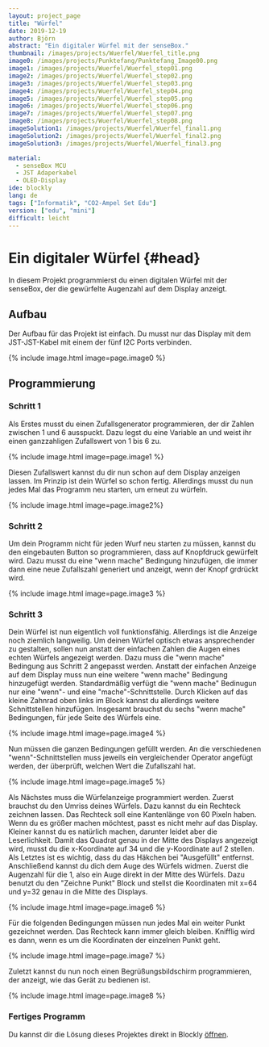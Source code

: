 ```yaml
---
layout: project_page
title: "Würfel"
date: 2019-12-19
author: Björn
abstract: "Ein digitaler Würfel mit der senseBox."
thumbnail: /images/projects/Wuerfel/Wuerfel_title.png
image0: /images/projects/Punktefang/Punktefang_Image00.png
image1: /images/projects/Wuerfel/Wuerfel_step01.png
image2: /images/projects/Wuerfel/Wuerfel_step02.png
image3: /images/projects/Wuerfel/Wuerfel_step03.png
image4: /images/projects/Wuerfel/Wuerfel_step04.png
image5: /images/projects/Wuerfel/Wuerfel_step05.png
image6: /images/projects/Wuerfel/Wuerfel_step06.png
image7: /images/projects/Wuerfel/Wuerfel_step07.png
image8: /images/projects/Wuerfel/Wuerfel_step08.png
imageSolution1: /images/projects/Wuerfel/Wuerfel_final1.png
imageSolution2: /images/projects/Wuerfel/Wuerfel_final2.png
imageSolution3: /images/projects/Wuerfel/Wuerfel_final3.png

material:
  - senseBox MCU
  - JST Adaperkabel
  - OLED-Display
ide: blockly
lang: de
tags: ["Informatik", "CO2-Ampel Set Edu"]
version: ["edu", "mini"]
difficult: leicht
---
```


# Ein digitaler Würfel {#head}

In diesem Projekt programmierst du einen digitalen Würfel mit der senseBox, der die gewürfelte Augenzahl auf dem Display anzeigt.

## Aufbau

Der Aufbau für das Projekt ist einfach. Du musst nur das Display mit dem JST-JST-Kabel mit einem der fünf I2C Ports verbinden.

{% include image.html image=page.image0 %}

## Programmierung

### Schritt 1

Als Erstes musst du einen Zufallsgenerator programmieren, der dir Zahlen zwischen 1 und 6 ausspuckt. Dazu legst du eine Variable an und weist ihr einen ganzzahligen Zufallswert von 1 bis 6 zu.

{% include image.html image=page.image1 %}

Diesen Zufallswert kannst du dir nun schon auf dem Display anzeigen lassen. Im Prinzip ist dein Würfel so schon fertig. Allerdings musst du nun jedes Mal das Programm neu starten, um erneut zu würfeln.

{% include image.html image=page.image2%}

### Schritt 2

Um dein Programm nicht für jeden Wurf neu starten zu müssen, kannst du den eingebauten Button so programmieren, dass auf Knopfdruck gewürfelt wird. Dazu musst du eine "wenn mache" Bedingung hinzufügen, die immer dann eine neue Zufallszahl generiert und anzeigt, wenn der Knopf grdrückt wird.

{% include image.html image=page.image3 %}

### Schritt 3

Dein Würfel ist nun eigentlich voll funktionsfähig. Allerdings ist die Anzeige noch ziemlich langweilig. Um deinen Würfel optisch etwas ansprechender zu gestalten, sollen nun anstatt der einfachen Zahlen die Augen eines echten Würfels angezeigt werden. Dazu muss die "wenn mache" Bedingung aus Schritt 2 angepasst werden. Anstatt der einfachen Anzeige auf dem Display muss nun eine weitere "wenn mache" Bedingung hinzugefügt werden. Standardmäßig verfügt die "wenn mache" Bedinugun nur eine "wenn"- und eine "mache"-Schnittstelle. Durch Klicken auf das kleine Zahnrad oben links im Block kannst du allerdings weitere Schnittstellen hinzufügen. Insgesamt brauchst du sechs "wenn mache" Bedingungen, für jede Seite des Würfels eine.

{% include image.html image=page.image4 %}

Nun müssen die ganzen Bedingungen gefüllt werden. An die verschiedenen "wenn"-Schnittstellen muss jeweils ein vergleichender Operator angefügt werden, der überprüft, welchen Wert die Zufallszahl hat.

{% include image.html image=page.image5 %}

Als Nächstes muss die Würfelanzeige programmiert werden. Zuerst brauchst du den Umriss deines Würfels. Dazu kannst du ein Rechteck zeichnen lassen. Das Rechteck soll eine Kantenlänge von 60 Pixeln haben. Wenn du es größer machen möchtest, passt es nicht mehr auf das Display. Kleiner kannst du es natürlich machen, darunter leidet aber die Leserlichkeit. Damit das Quadrat genau in der Mitte des Displays angezeigt wird, musst du die x-Koordinate auf 34 und die y-Koordinate auf 2 stellen. Als Letztes ist es wichtig, dass du das Häkchen bei "Ausgefüllt" entfernst.
Anschließend kannst du dich dem Auge des Würfels widmen. Zuerst die Augenzahl für die 1, also ein Auge direkt in der Mitte des Würfels. Dazu benutzt du den "Zeichne Punkt" Block und stellst die Koordinaten mit x=64 und y=32 genau in die Mitte des Displays.

{% include image.html image=page.image6 %}

Für die folgenden Bedingungen müssen nun jedes Mal ein weiter Punkt gezeichnet werden. Das Rechteck kann immer gleich bleiben. Knifflig wird es dann, wenn es um die Koordinaten der einzelnen Punkt geht.

{% include image.html image=page.image7 %}

Zuletzt kannst du nun noch einen Begrüßungsbildschirm programmieren, der anzeigt, wie das Gerät zu bedienen ist.

{% include image.html image=page.image8 %}

### Fertiges Programm

Du kannst dir die Lösung dieses Projektes direkt in Blockly [öffnen](https://blockly.sensebox.de/ardublockly/index.html?board=sensebox-mcu&gallery=projects/wuerfel).

